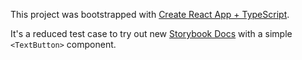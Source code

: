 This project was bootstrapped with [Create React App + TypeScript](https://create-react-app.dev/docs/adding-typescript).

It's a reduced test case to try out new [Storybook Docs](https://medium.com/storybookjs/component-story-format-66f4c32366df) with a simple `<TextButton>` component.
